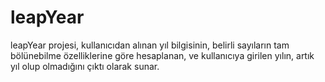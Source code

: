 # leapYear
leapYear projesi, kullanıcıdan alınan yıl bilgisinin, belirli sayıların tam bölünebilme özelliklerine göre hesaplanan, ve kullanıcıya girilen yılın, artık yıl olup olmadığını çıktı olarak sunar. 
